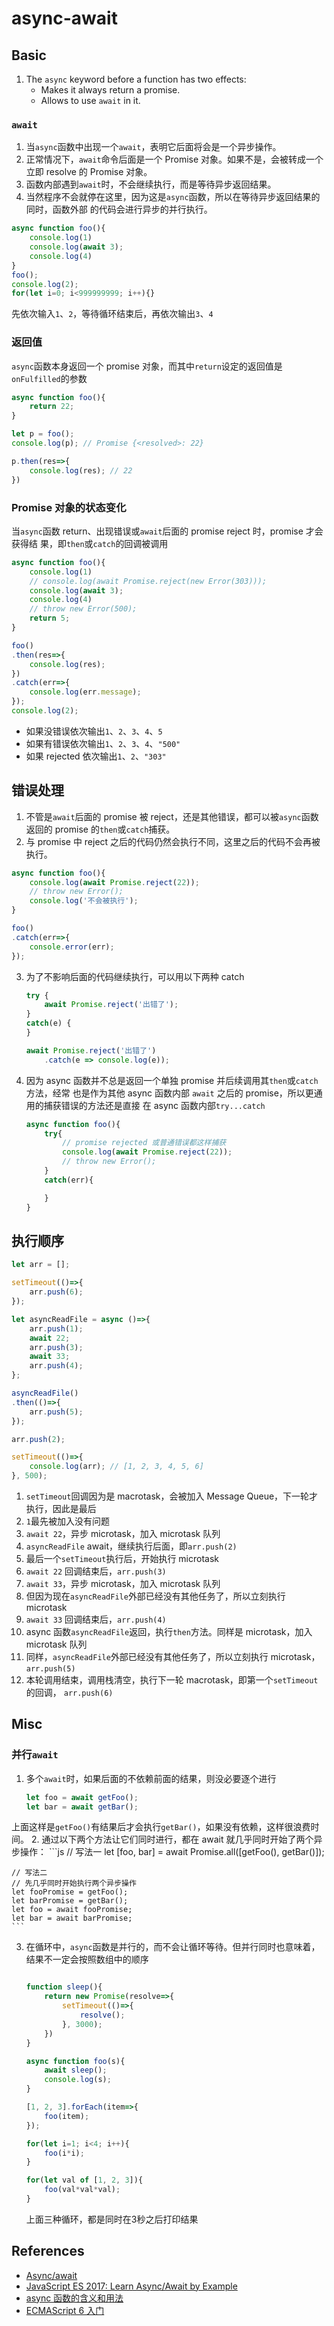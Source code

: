 # async-await

## Basic
1. The `async` keyword before a function has two effects:
    * Makes it always return a promise.
    * Allows to use `await` in it.

### `await`
1. 当`async`函数中出现一个`await`，表明它后面将会是一个异步操作。
2. 正常情况下，`await`命令后面是一个 Promise 对象。如果不是，会被转成一个立即 resolve
的 Promise 对象。
3. 函数内部遇到`await`时，不会继续执行，而是等待异步返回结果。
4. 当然程序不会就停在这里，因为这是`async`函数，所以在等待异步返回结果的同时，函数外部
的代码会进行异步的并行执行。
```js
async function foo(){
    console.log(1)
    console.log(await 3);
    console.log(4)
}
foo();
console.log(2);
for(let i=0; i<999999999; i++){}
```
先依次输入`1`、`2`，等待循环结束后，再依次输出`3`、`4`


### 返回值
`async`函数本身返回一个 promise 对象，而其中`return`设定的返回值是`onFulfilled`的参数
```js
async function foo(){
    return 22;
}

let p = foo();
console.log(p); // Promise {<resolved>: 22}

p.then(res=>{
    console.log(res); // 22
})
```

### Promise 对象的状态变化
当`async`函数 return、出现错误或`await`后面的 promise reject 时，promise 才会获得结
果，即`then`或`catch`的回调被调用
```js
async function foo(){
    console.log(1)
    // console.log(await Promise.reject(new Error(303)));
    console.log(await 3);
    console.log(4)
    // throw new Error(500);
    return 5;
}

foo()
.then(res=>{
    console.log(res);
})
.catch(err=>{
    console.log(err.message);
});
console.log(2);
```
* 如果没错误依次输出`1`、`2`、`3`、`4`、`5`
* 如果有错误依次输出`1`、`2`、`3`、`4`、`"500"`
* 如果 rejected 依次输出`1`、`2`、`"303"`  


## 错误处理
1. 不管是`await`后面的 promise 被 reject，还是其他错误，都可以被`async`函数返回的
promise 的`then`或`catch`捕获。
2. 与 promise 中 reject 之后的代码仍然会执行不同，这里之后的代码不会再被执行。

```js
async function foo(){
    console.log(await Promise.reject(22));
    // throw new Error();
    console.log('不会被执行');
}

foo()
.catch(err=>{
    console.error(err);
});
```

3. 为了不影响后面的代码继续执行，可以用以下两种 catch
    ```js
    try {
        await Promise.reject('出错了');
    }
    catch(e) {
    }

    await Promise.reject('出错了')
        .catch(e => console.log(e));
    ```
3. 因为 async 函数并不总是返回一个单独 promise 并后续调用其`then`或`catch`方法，经常
也是作为其他 async 函数内部 `await` 之后的 promise，所以更通用的捕获错误的方法还是直接
在 async 函数内部`try...catch`
    ```js
    async function foo(){
        try{
            // promise rejected 或普通错误都这样捕获
            console.log(await Promise.reject(22));
            // throw new Error();
        }
        catch(err){

        }
    }
    ```


## 执行顺序
```js
let arr = [];

setTimeout(()=>{
    arr.push(6);
});

let asyncReadFile = async ()=>{
    arr.push(1);
    await 22;
    arr.push(3);
    await 33;
    arr.push(4);
};

asyncReadFile()
.then(()=>{
    arr.push(5);
});

arr.push(2);

setTimeout(()=>{
    console.log(arr); // [1, 2, 3, 4, 5, 6]
}, 500);
```
1. `setTimeout`回调因为是 macrotask，会被加入 Message Queue，下一轮才执行，因此是最后
2. `1`最先被加入没有问题
3. `await 22`，异步 microtask，加入 microtask 队列
4. `asyncReadFile` await，继续执行后面，即`arr.push(2)`
5. 最后一个`setTimeout`执行后，开始执行 microtask
6. `await 22` 回调结束后，`arr.push(3)`
7. `await 33`，异步 microtask，加入 microtask 队列
8. 但因为现在`asyncReadFile`外部已经没有其他任务了，所以立刻执行 microtask
9. `await 33` 回调结束后，`arr.push(4)`
10. async 函数`asyncReadFile`返回，执行`then`方法。同样是 microtask，加入 microtask
队列
11. 同样，`asyncReadFile`外部已经没有其他任务了，所以立刻执行 microtask，`arr.push(5)`
12. 本轮调用结束，调用栈清空，执行下一轮 macrotask，即第一个`setTimeout`的回调，
`arr.push(6)`


## Misc
### 并行`await`
1. 多个`await`时，如果后面的不依赖前面的结果，则没必要逐个进行
    ```js
    let foo = await getFoo();
    let bar = await getBar();
    ```
上面这样是`getFoo()`有结果后才会执行`getBar()`，如果没有依赖，这样很浪费时间。
2. 通过以下两个方法让它们同时进行，都在 await 就几乎同时开始了两个异步操作：
    ```js
    // 写法一
    let [foo, bar] = await Promise.all([getFoo(), getBar()]);

    // 写法二
    // 先几乎同时开始执行两个异步操作
    let fooPromise = getFoo();
    let barPromise = getBar();
    let foo = await fooPromise;
    let bar = await barPromise;
    ```
3. 在循环中，`async`函数是并行的，而不会让循环等待。但并行同时也意味着，结果不一定会按照数组中的顺序
    ```js

    function sleep(){
        return new Promise(resolve=>{
            setTimeout(()=>{
                resolve();
            }, 3000);
        })
    }

    async function foo(s){
        await sleep();
        console.log(s);
    }

    [1, 2, 3].forEach(item=>{
        foo(item);
    });

    for(let i=1; i<4; i++){
        foo(i*i);
    }

    for(let val of [1, 2, 3]){
        foo(val*val*val);
    }
    ```
    上面三种循环，都是同时在3秒之后打印结果


## References
* [Async/await](https://javascript.info/async-await)
* [JavaScript ES 2017: Learn Async/Await by Example](https://codeburst.io/javascript-es-2017-learn-async-await-by-example-48acc58bad65)
* [async 函数的含义和用法](http://www.ruanyifeng.com/blog/2015/05/async.html)
* [ECMAScript 6 入门](http://es6.ruanyifeng.com/#docs/async)
